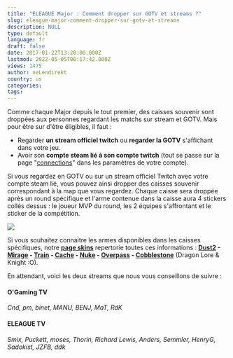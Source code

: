 ```yaml
---
title: "ELEAGUE Major : Comment dropper sur GOTV et streams ?"
slug: eleague-major-comment-dropper-sur-gotv-et-streams
description: NULL
type: default
language: fr
draft: false
date: 2017-01-22T13:20:00.000Z
lastmod: 2022-05-05T06:17:42.000Z
views: 1475
author: neLendirekt
country: us
categories:
tags:
---
```

Comme chaque Major depuis le tout premier, des caisses souvenir sont droppées aux personnes regardant les matchs sur stream et GOTV. Mais pour être sur d'être éligibles, il faut :

* Regarder **un stream officiel twitch** ou **regarder la GOTV** s'affichant dans votre jeu.
* Avoir son **compte steam lié à son compte twitch** (tout se passe sur la page "[connections](https://www.twitch.tv/settings/connections)" dans les paramètres de votre compte).

Si vous regardez en GOTV ou sur un stream officiel Twitch avec votre compte steam lié, vous pouvez ainsi dropper des caisses souvenir correspondant à la map que vous regardez. Chaque caisse sera droppée après un round spécifique et l'arme contenue dans la caisse aura 4 stickers collés dessus : le joueur MVP du round, les 2 équipes s'affrontant et le sticker de la compétition. 

![](/storage/images/5884acda2945e_atlanta-souvenirsjpg.jpg)

Si vous souhaitez connaitre les armes disponibles dans les caisses spécifiques, notre **[page skins](/skins#!/)** repertorie toutes ces informations : **[Dust2](/skins#!/collection/13) \- [Mirage](/skins#!/collection/16) \- [Train](/skins#!/collection/18) \- [Cache](/skins#!/collection/39) \- [Nuke](/skins#!/collection/7) \- [Overpass](/skins#!/collection/32) \- [Cobblestone](/skins#!/collection/34)** (Dragon Lore & Knight :O).

En attendant, voici les deux streams que nous vous conseillons de suivre :

#### O'Gaming TV

_Cnd, pm, binet, MANU, BENJ, MaT, RdK_

#### ELEAGUE TV

_Smix, Puckett, moses, Thorin, Richard Lewis, Anders, Semmler, HenryG, Sadokist, JZFB, ddk_  
  
  
